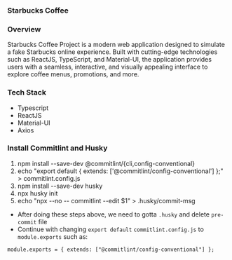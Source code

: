 ### Starbucks Coffee

### Overview

Starbucks Coffee Project is a modern web application designed to simulate a fake Starbucks online experience. Built with cutting-edge technologies such as ReactJS, TypeScript, and Material-UI, the application provides users with a seamless, interactive, and visually appealing interface to explore coffee menus, promotions, and more.

### Tech Stack

- Typescript
- ReactJS
- Material-UI
- Axios

### Install Commitlint and Husky

1. npm install --save-dev @commitlint/{cli,config-conventional}
2. echo "export default { extends: ['@commitlint/config-conventional'] };" > commitlint.config.js
3. npm install --save-dev husky
4. npx husky init
5. echo "npx --no -- commitlint --edit \$1" > .husky/commit-msg

- After doing these steps above, we need to gotta `.husky` and delete `pre-commit` file
- Continue with changing `export default` `commitlint.config.js` to `module.exports` such as:

```
module.exports = { extends: ["@commitlint/config-conventional"] };
```
